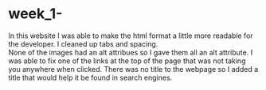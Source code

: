 # week_1-
In this website I was able to make the html format a little more readable for the developer. I cleaned up tabs and spacing.  
None of the images had an alt attribues so I gave them all an alt attribute.
I was able to fix one of the links at the top of the page that was not taking you anywhere when clicked.
There was no title to the webpage so I added a title that would help it be found in search engines.
